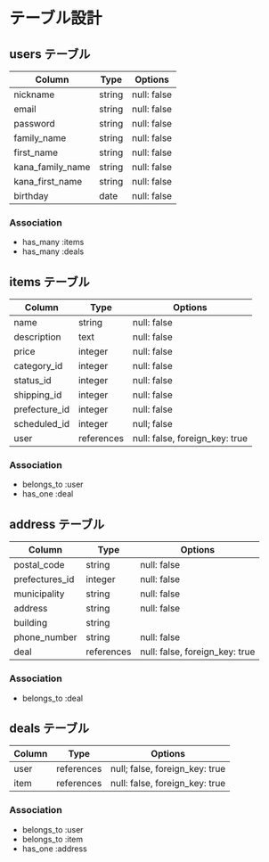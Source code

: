 # テーブル設計


## users テーブル

| Column           | Type   | Options     |
| ---------------- | ------ | ----------- |
| nickname         | string | null: false |
| email            | string | null: false |
| password         | string | null: false |
| family_name      | string | null: false |
| first_name       | string | null: false |
| kana_family_name | string | null: false |
| kana_first_name  | string | null: false |
| birthday         | date   | null: false |
### Association
- has_many :items
- has_many :deals


## items テーブル

| Column        | Type    | Options                        |
| ------------- | ------- | ------------------------------ |
| name          | string  | null: false                    |
| description   | text    | null: false                    |
| price         | integer | null: false                    |
| category_id   | integer | null: false                    |
| status_id     | integer | null: false                    |
| shipping_id   | integer | null: false                    |
| prefecture_id | integer | null: false                    |
| scheduled_id  | integer | null; false                    |
| user    | references    | null: false, foreign_key: true | 
### Association
- belongs_to :user
- has_one :deal

## address テーブル

| Column           | Type       | Options                          |
| ---------------- | ---------- | -------------------------------- |
| postal_code      | string     | null: false                      |
| prefectures_id   | integer    | null: false                      |
| municipality     | string     | null: false                      |
| address          | string     | null: false                      |
| building         | string     |                                  |
| phone_number     | string     | null: false                      |
| deal             | references | null: false, foreign_key: true   |
### Association
- belongs_to :deal


## deals テーブル

| Column        | Type    | Options                                |
| ------------- | ------- | -------------------------------------- |
| user             | references | null; false, foreign_key: true   |
| item             | references | null: false, foreign_key: true   |
### Association
- belongs_to :user
- belongs_to :item
- has_one :address
<!-- test -->